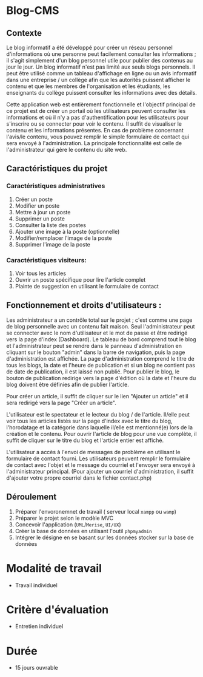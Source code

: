 # Blog-CMS

## Contexte
Le blog informatif a été développé pour créer un réseau personnel d'informations où une personne peut facilement consulter les informations ; il s'agit simplement d'un blog personnel utile pour publier des contenus au jour le jour.
Un blog informatif n'est pas limité aux seuls blogs personnels. Il peut être utilisé comme un tableau d'affichage en ligne ou un avis informatif dans une entreprise / un collège afin que les autorités puissent afficher le contenu et que les membres de l'organisation et les étudiants, les enseignants du collège puissent consulter les informations avec des détails.

Cette application web est entièrement fonctionnelle et l'objectif principal de ce projet est de créer un portail où les utilisateurs peuvent consulter les informations et où il n'y a pas d'authentification pour les utilisateurs pour s'inscrire ou se connecter pour voir le contenu. Il suffit de visualiser le contenu et les informations présentes. En cas de problème concernant l'avis/le contenu, vous pouvez remplir le simple formulaire de contact qui sera envoyé à l'administration. La principale fonctionnalité est celle de l'administrateur qui gère le contenu du site web.

## Caractéristiques du projet

### Caractéristiques administratives
1. Créer un poste
2. Modifier un poste
3. Mettre à jour un poste
4. Supprimer un poste
5. Consulter la liste des postes
6. Ajouter une image à la poste (optionnelle)
7. Modifier/remplacer l'image de la poste
8. Supprimer l'image de la poste

### Caractéristiques visiteurs:
1. Voir tous les articles
2. Ouvrir un poste spécifique pour lire l'article complet
3. Plainte de suggestion en utilisant le formulaire de contact

## Fonctionnement et droits d'utilisateurs :
Les administrateur a un contrôle total sur le projet ; c'est comme une page de blog personnelle avec un contenu fait maison. Seul l'administrateur peut se connecter avec le nom d'utilisateur et le mot de passe et être redirigé vers la page d'index (Dashboard). Le tableau de bord comprend tout le blog et l'administrateur peut se rendre dans le panneau d'administration en cliquant sur le bouton "admin" dans la barre de navigation, puis la page d'administration est affichée.
La page d'administration comprend le titre de tous les blogs, la date et l'heure de publication et si un blog ne contient pas de date de publication, il est laissé non publié. Pour publier le blog, le bouton de publication redirige vers la page d'édition où la date et l'heure du blog doivent être définies afin de publier l'article.

Pour créer un article, il suffit de cliquer sur le lien "Ajouter un article" et il sera redirigé vers la page "Créer un article".

L'utilisateur est le spectateur et le lecteur du blog / de l'article. Il/elle peut voir tous les articles listés sur la page d'index avec le titre du blog, l'horodatage et la catégorie dans laquelle il/elle est mentionné(e) lors de la création et le contenu. Pour ouvrir l'article de blog pour une vue complète, il suffit de cliquer sur le titre du blog et l'article entier est affiché.

L'utilisateur a accès à l'envoi de messages de problème en utilisant le formulaire de contact fourni. Les utilisateurs peuvent remplir le formulaire de contact avec l'objet et le message du courriel et l'envoyer sera envoyé à l'administrateur principal. (Pour ajouter un courriel d'administration, il suffit d'ajouter votre propre courriel dans le fichier contact.php)

## Déroulement
1. Préparer l'envoronemnet de travail ( serveur local `xampp` ou `wamp`)
2. Préparer le projet selon le modèle MVC
3. Concevoir l'application (`UML`/`Merise`, `UI/UX`)
4. Créer la base de données en utilisant l'outil `phpmyadmin`
5. Intégrer le désigne en se basant sur les données stocker sur la base de données

# Modalité de travail 
- Travail individuel

# Critère d'évaluation
- Entretien individuel

# Durée

- 15 jours ouvrable